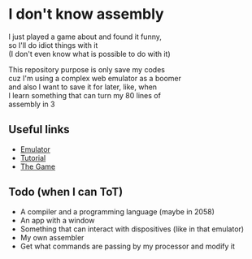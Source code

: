 # I don't know assembly

I just played a game about and found it funny,  
so I'll do idiot things with it  
(I don't even know what is possible to do with it)

This repository purpose is only save my codes  
cuz I'm using a complex web emulator as a boomer  
and also I want to save it for later, like, when  
I learn something that can turn my 80 lines of  
assembly in 3

## Useful links

- [Emulator](https://cpulator.01xz.net/?sys=arm-de1soc)
- [Tutorial](https://www.youtube.com/watch?v=gfmRrPjnEw4)
- [The Game](https://store.steampowered.com/app/370360/TIS100/?gclid=CjwKCAjwxOymBhAFEiwAnodBLK_cJQZ8_PAB93PWwDDUWnwDWW6wIREAQII99SLPlPnojmw5HAfVrRoCLNMQAvD_BwE)

## Todo (when I can ToT)

- A compiler and a programming language (maybe in 2058)
- An app with a window
- Something that can interact with dispositives (like in that emulator)
- My own assembler
- Get what commands are passing by my processor and modify it
